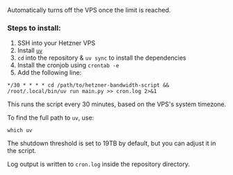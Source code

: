 Automatically turns off the VPS once the limit is reached.

### Steps to install:

1) SSH into your Hetzner VPS
2) Install [`uv`](https://docs.astral.sh/uv/getting-started/installation/)
3) `cd` into the repository & `uv sync` to install the dependencies
4) Install the cronjob using `crontab -e`
5) Add the following line:
```
*/30 * * * * cd /path/to/hetzner-bandwidth-script && /root/.local/bin/uv run main.py >> cron.log 2>&1
```

This runs the script every 30 minutes, based on the VPS's system timezone.

To find the full path to `uv`, use:
```
which uv
```

The shutdown threshold is set to 19TB by default, but you can adjust it in the script.

Log output is written to `cron.log` inside the repository directory.